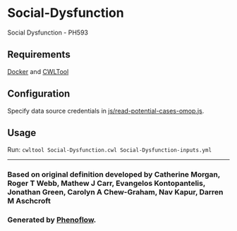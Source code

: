 # Social-Dysfunction

Social Dysfunction - PH593

## Requirements

[Docker](https://docs.docker.com/install/) and [CWLTool](https://github.com/common-workflow-language/cwltool#install)

## Configuration

Specify data source credentials in [js/read-potential-cases-omop.js](js/read-potential-cases-omop.js).

## Usage

Run: `cwltool Social-Dysfunction.cwl Social-Dysfunction-inputs.yml`

***

### Based on original definition developed by Catherine Morgan, Roger T Webb, Mathew J Carr, Evangelos Kontopantelis, Jonathan Green, Carolyn A Chew-Graham, Nav Kapur, Darren M Aschcroft
### Generated by [Phenoflow](https://kclhi.org/phenoflow).
